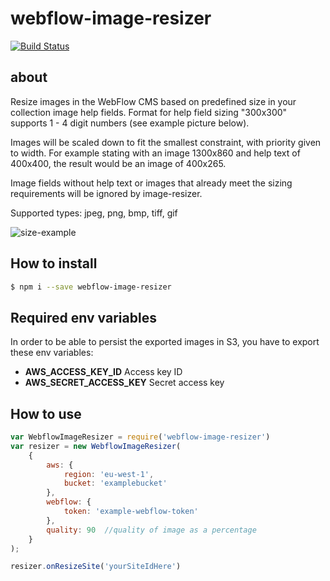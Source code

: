# webflow-image-resizer

[![Build Status](https://travis-ci.com/expertlead/webflow-image-resizer.svg?branch=master)](https://travis-ci.com/expertlead/webflow-image-resizer)

## about

Resize images in the WebFlow CMS based on predefined size in your collection image help fields. Format for help field sizing "300x300" supports 1 - 4 digit numbers (see example picture below).

Images will be scaled down to fit the smallest constraint, with priority given to width. For example stating with an image 1300x860 and help text of 400x400, the result would be an image of 400x265.

Image fields without help text or images that already meet the sizing requirements will be ignored by image-resizer.

Supported types: jpeg, png, bmp, tiff, gif

![size-example](https://i.imgur.com/eDF1JEy.png)


## How to install

```bash
$ npm i --save webflow-image-resizer
```

## Required env variables

In order to be able to persist the exported images in S3, you have to export these env variables:
- **AWS_ACCESS_KEY_ID** Access key ID
- **AWS_SECRET_ACCESS_KEY** Secret access key

## How to use

```js
var WebflowImageResizer = require('webflow-image-resizer')
var resizer = new WebflowImageResizer(
    {
        aws: {
            region: 'eu-west-1',
            bucket: 'examplebucket'
        },
        webflow: {
            token: 'example-webflow-token'
        },
        quality: 90  //quality of image as a percentage
    }
);

resizer.onResizeSite('yourSiteIdHere')
```
